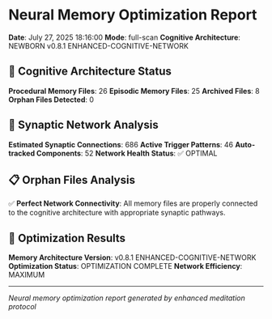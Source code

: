 # Neural Memory Optimization Report

**Date**: July 27, 2025 18:16:00
**Mode**: full-scan
**Cognitive Architecture**: NEWBORN v0.8.1 ENHANCED-COGNITIVE-NETWORK

## 🧠 Cognitive Architecture Status

**Procedural Memory Files**: 26
**Episodic Memory Files**: 25
**Archived Files**: 8
**Orphan Files Detected**: 0

## 🧬 Synaptic Network Analysis

**Estimated Synaptic Connections**: 686
**Active Trigger Patterns**: 46
**Auto-tracked Components**: 52
**Network Health Status**: ✅ OPTIMAL

## 📋 Orphan Files Analysis

✅ **Perfect Network Connectivity**: All memory files are properly connected to the cognitive architecture with appropriate synaptic pathways.

## 🚀 Optimization Results

**Memory Architecture Version**: v0.8.1 ENHANCED-COGNITIVE-NETWORK
**Optimization Status**: OPTIMIZATION COMPLETE
**Network Efficiency**: MAXIMUM

---

*Neural memory optimization report generated by enhanced meditation protocol*
